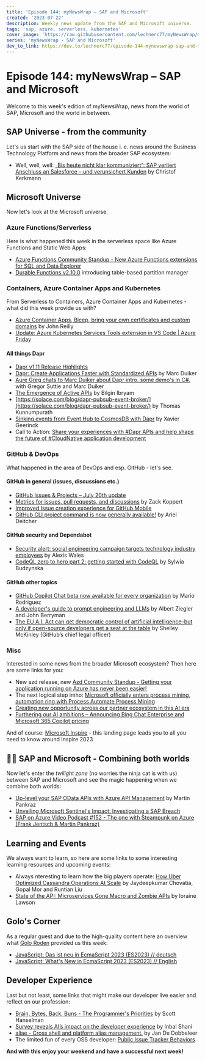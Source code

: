 ```yaml
---
title: 'Episode 144: myNewsWrap – SAP and Microsoft'
created: '2023-07-22'
description: Weekly news update from the SAP and Microsoft universe.
tags: 'sap, azure, serverless, kubernetes'
cover_image: 'https://raw.githubusercontent.com/lechnerc77/myNewsWrap/main/episodes/cover-images/episode144small.png'
series: 'myNewsWrap - SAP and Microsoft'
dev_to_link: https://dev.to/lechnerc77/episode-144-mynewswrap-sap-and-microsoft-3g66
---
```


# Episode 144: myNewsWrap – SAP and Microsoft

Welcome to this week's edition of myNewsWrap, news from the world of SAP, Microsoft and the world in between.

## SAP Universe - from the community

Let's us start with the SAP side of the house i. e. news around the Business Technology Platform and news from the broader SAP ecosystem:

* Well, well, well: [„Bis heute nicht klar kommuniziert“: SAP verliert Anschluss an Salesforce – und verunsichert Kunden](https://amp2-handelsblatt-com.cdn.ampproject.org/c/s/amp2.handelsblatt.com/technik/it-tk/softwarehersteller-sap-verliert-anschluss-an-salesforce/29264050.html) by Christof Kerkmann

## Microsoft Universe

Now let's look at the Microsoft universe.

### Azure Functions/Serverless

Here is what happened this week in the serverless space like Azure Functions and Static Web Apps:

* [Azure Functions Community Standup - New Azure Functions extensions for SQL and Data Explorer](https://www.youtube.com/live/N3EO_S_MilE?feature=share)
* [Durable Functions v2.10.0](https://github.com/Azure/azure-functions-durable-extension/releases/tag/v2.10.0) introducing table-based partition manager

### Containers, Azure Container Apps and Kubernetes

From Serverless to Containers, Azure Container Apps and Kubernetes - what did this week provide us with?

* [Azure Container Apps, Bicep, bring your own certificates and custom domains](https://johnnyreilly.com/azure-container-apps-bicep-bring-your-own-certificates-custom-domains) by John Reilly
* [Update: Azure Kubernetes Services Tools extension in VS Code | Azure Friday](https://youtu.be/71lfnHZ0IOg)

#### All things Dapr

* [Dapr v1.11 Release Highlights](https://youtu.be/RvcdpYWR8fY)
* [Dapr: Create Applications Faster with Standardized APIs](https://thenewstack.io/dapr-create-applications-faster-with-standardized-apis/) by Marc Duiker
* [Aure Greg chats to Marc Duiker about Dapr intro, some demo's in C#.](https://www.youtube.com/live/82qRiLAihXU?feature=share) with Gregor Suttie and Marc Duiker
* [The Emergence of Active APIs](https://www.diagrid.io/blog/the-emergence-of-active-apis) by Bilgin Ibryam
* [https://solace.com/blog/dapr-pubsub-event-broker/](https://solace.com/blog/dapr-pubsub-event-broker/) by Thomas Kunnumpurath
* [Sinking events from Event Hub to CosmosDB with Dapr](https://xaviergeerinck.com/2023/07/13/sink-events-from-event-hub-to-cosmosdb-with-dapr/) by Xavier Geerinck
* Call to Action: [Share your experiences with #Dapr APIs and help shape the future of #CloudNative application development](https://22146261.hs-sites.com/state-of-dapr-2023-survey)

### GitHub & DevOps

What happened in the area of DevOps and esp. GitHub - let's see.

#### GitHub in general (issues, discussions etc.)

* [GitHub Issues & Projects – July 20th update](https://github.blog/changelog/2023-07-20-github-issues-projects-july-20th-update/)
* [Metrics for issues, pull requests, and discussions](https://github.blog/2023-07-19-metrics-for-issues-pull-requests-and-discussions/) by Zack Koppert
* [Improved Issue creation experience for GitHub Mobile](https://github.blog/changelog/2023-07-13-improved-issue-creation-experience-for-github-mobile/)
* [GitHub CLI project command is now generally available!](https://github.blog/2023-07-11-github-cli-project-command-is-now-generally-available/) by Ariel Deitcher

#### GitHub security and Dependabot

* [Security alert: social engineering campaign targets technology industry employees](https://github.blog/2023-07-18-security-alert-social-engineering-campaign-targets-technology-industry-employees/) by Alexis Wales
* [CodeQL zero to hero part 2: getting started with CodeQL](https://github.blog/2023-06-15-codeql-zero-to-hero-part-2-getting-started-with-codeql/) by Sylwia Budzynska

#### GitHub other topics

* [GitHub Copilot Chat beta now available for every organization](https://github.blog/2023-07-20-github-copilot-chat-beta-now-available-for-every-organization/) by Mario Rodriguez
* [A developer's guide to prompt engineering and LLMs](https://github.blog/2023-07-17-prompt-engineering-guide-generative-ai-llms/) by Albert Ziegler and John Berryman
* [The EU A.I. Act can get democratic control of artificial intelligence–but only if open-source developers get a seat at the table](https://fortune.com/2023/07/17/eu-ai-act-democratic-control-artificial-intelligence-open-source-developers-tech-politics-shelley-mckinley/) by Shelley McKinley (GitHub’s chief legal officer)

### Misc

Interested in some news from the broader Microsoft ecosystem? Then here are some links for you:

* New azd release, new [Azd Community Standup - Getting your application running on Azure has never been easier!](https://www.youtube.com/live/BbzTdPgRk7E?feature=share)
* The next logical step imho: [Microsoft officially enters process mining, automation ring with Process Automate Process Mining](https://www.constellationr.com/blog-news/insights/microsoft-officially-enters-process-mining-automation-ring-process-automate)
* [Creating new opportunity across our partner ecosystem in this AI era](https://www.linkedin.com/pulse/creating-new-opportunity-across-our-partner-ecosystem-satya-nadella/)
* [Furthering our AI ambitions – Announcing Bing Chat Enterprise and Microsoft 365 Copilot pricing](https://blogs.microsoft.com/blog/2023/07/18/furthering-our-ai-ambitions-announcing-bing-chat-enterprise-and-microsoft-365-copilot-pricing/)

And of course: [Microsoft Inspire](https://news.microsoft.com/inspire-2023/) - this landing page leads you to all you need to know around Inspire 2023

## 🐱‍👤 SAP and Microsoft - Combining both worlds

Now let's enter the *twilight zone* (no worries the ninja cat is with us) between SAP and Microsoft and see the magic happening when we combine both worlds:

* [Up-level your SAP OData APIs with Azure API Management](https://blogs.sap.com/2023/07/21/up-level-your-sap-odata-apis-with-azure-api-management/) by Martin Pankraz
* [Unveiling Microsoft Sentinel's Impact: Investigating a SAP Breach](https://youtu.be/O7wIRSQsJ3I)
* [SAP on Azure Video Podcast #152 - The one with Steampunk on Azure (Frank Jentsch & Martin Pankraz)](https://youtu.be/K09pZEupsiM)

## Learning and Events

We always want to learn, so here are some links to some interesting learning resources and upcoming events:

* Always nteresting to learn how the big players operate: [How Uber Optimized Cassandra Operations At Scale](https://www.uber.com/en-DE/blog/how-uber-optimized-cassandra-operations-at-scale/) by Jaydeepkumar Chovatia, Gopal Mor and Runtian Liu
* [State of the API: Microservices Gone Macro and Zombie APIs](https://thenewstack.io/state-of-the-api-microservices-gone-macro-and-zombie-apis/) by loraine Lawson

## Golo's Corner

As a regular guest and due to the high-quality content here an overview what [Golo Roden](https://twitter.com/goloroden) provided us this week:

* [JavaScript: Das ist neu in EcmaScript 2023 (ES2023) // deutsch](https://youtu.be/SYiNtefVRLY)
* [JavaScript: What's New in EcmaScript 2023 (ES2023) // English](https://youtu.be/hh1XL-UvKlc)

## Developer Experience

Last but not least, some links that might make our developer live easier and reflect on our profession:

* [Brain, Bytes, Back, Buns - The Programmer's Priorities](https://www.hanselman.com/blog/brain-bytes-back-buns-the-programmers-priorities) by Scott Hanselman
* [Survey reveals AI’s impact on the developer experience](https://github.blog/2023-06-13-survey-reveals-ais-impact-on-the-developer-experience/) by Inbal Shani
* [aliae - Cross shell and platform alias management.](https://www.aliae.dev/) by Jan De Dobbeleer
* The limited fun of every OSS developer: [Public Issue Tracker Behaviors](https://github.com/bradfitz/issue-tracker-behaviors)

**And with this enjoy your weekend and have a successful next week!**
